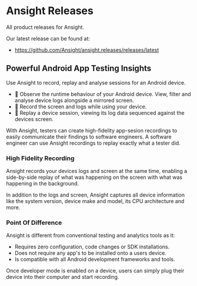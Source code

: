 # Ansight Releases
All product releases for Ansight.

Our latest release can be found at:

 * https://github.com/Ansight/ansight.releases/releases/latest

## Powerful Android App Testing Insights

Use Ansight to record, replay and analyse sessions for an Android device.

 * 👀  Observe the runtime behaviour of your Android device. View, filter and analyse device logs alongside a mirrored screen.
 * 🎥  Record the screen and logs while using your device.
 * 📼  Replay a device session, viewing its log data sequenced against the devices screen.

With Ansight, testers can create high-fidelity app-sesion recordings to easily communicate their findings to software engineers. A software engineer can use Ansight recordings to replay exactly what a tester did.

### High Fidelity Recording

Ansight records your devices logs and screen at the same time, enabling a side-by-side replay of what was happening on the screen with what was happening in the background.

In addition to the logs and screen, Ansight captures all device information like the system version, device make and model, its CPU architecture and more.

### Point Of Difference

Ansight is different from conventional testing and analytics tools as it:

 * Requires zero configuration, code changes or SDK installations.
 * Does not require any app's to be installed onto a users device.
 * Is compatible with all Android development frameworks and tools.

Once developer mode is enabled on a device, users can simply plug their device into their computer and start recording.
